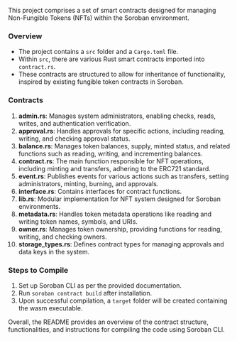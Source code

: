 This project comprises a set of smart contracts designed for managing Non-Fungible Tokens (NFTs) within the Soroban environment.

### Overview
- The project contains a `src` folder and a `Cargo.toml` file.
- Within `src`, there are various Rust smart contracts imported into `contract.rs`.
- These contracts are structured to allow for inheritance of functionality, inspired by existing fungible token contracts in Soroban.

### Contracts
1. **admin.rs**: Manages system administrators, enabling checks, reads, writes, and authentication verification.
2. **approval.rs**: Handles approvals for specific actions, including reading, writing, and checking approval status.
3. **balance.rs**: Manages token balances, supply, minted status, and related functions such as reading, writing, and incrementing balances.
4. **contract.rs**: The main function responsible for NFT operations, including minting and transfers, adhering to the ERC721 standard.
5. **event.rs**: Publishes events for various actions such as transfers, setting administrators, minting, burning, and approvals.
6. **interface.rs**: Contains interfaces for contract functions.
7. **lib.rs**: Modular implementation for NFT system designed for Soroban environments.
8. **metadata.rs**: Handles token metadata operations like reading and writing token names, symbols, and URIs.
9. **owner.rs**: Manages token ownership, providing functions for reading, writing, and checking owners.
10. **storage_types.rs**: Defines contract types for managing approvals and data keys in the system.

### Steps to Compile
1. Set up Soroban CLI as per the provided documentation.
2. Run `soroban contract build` after installation.
3. Upon successful compilation, a `target` folder will be created containing the wasm executable.

Overall, the README provides an overview of the contract structure, functionalities, and instructions for compiling the code using Soroban CLI.
